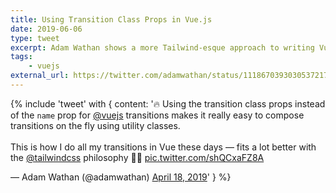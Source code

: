 ```yaml
---
title: Using Transition Class Props in Vue.js
date: 2019-06-06
type: tweet
excerpt: Adam Wathan shows a more Tailwind-esque approach to writing Vue.js transitions.
tags:
    - vuejs
external_url: https://twitter.com/adamwathan/status/1118670393030537217
---
```


{% include 'tweet' with {
    content: '🔥 Using the transition class props instead of the `name` prop for <a href="https://twitter.com/vuejs?ref_src=twsrc%5Etfw">@vuejs</a> transitions makes it really easy to compose transitions on the fly using utility classes.<br><br>This is how I do all my transitions in Vue these days — fits a lot better with the <a href="https://twitter.com/tailwindcss?ref_src=twsrc%5Etfw">@tailwindcss</a> philosophy 👌🏻 <a href="https://t.co/shQCxaFZ8A">pic.twitter.com/shQCxaFZ8A</a></p>&mdash; Adam Wathan (@adamwathan) <a href="https://twitter.com/adamwathan/status/1118670393030537217?ref_src=twsrc%5Etfw">April 18, 2019</a>'
} %}
